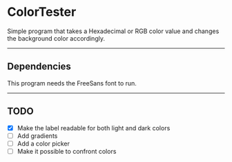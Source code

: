 # ColorTester
Simple program that takes a Hexadecimal or RGB color value and changes the
background color accordingly.

---

## Dependencies

This program needs the FreeSans font to run.

---

## TODO
- [x] Make the label readable for both light and dark colors
- [ ] Add gradients
- [ ] Add a color picker
- [ ] Make it possible to confront colors
